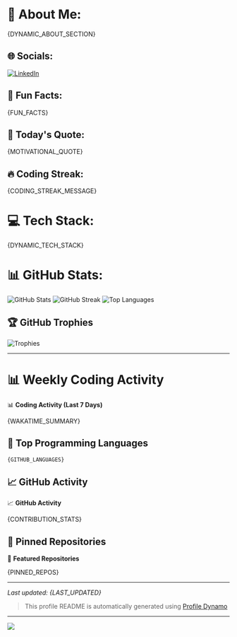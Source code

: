 # 💫 About Me:
{DYNAMIC_ABOUT_SECTION}

## 🌐 Socials:
[![LinkedIn](https://img.shields.io/badge/LinkedIn-%230077B5.svg?logo=linkedin&logoColor=white)](https://linkedin.com/in/vishals9711) 

## 🎯 Fun Facts:
{FUN_FACTS}

## 💭 Today's Quote:
{MOTIVATIONAL_QUOTE}

## 🔥 Coding Streak:
{CODING_STREAK_MESSAGE}

# 💻 Tech Stack:
{DYNAMIC_TECH_STACK}

# 📊 GitHub Stats:
![GitHub Stats]({GITHUB_STATS_CARD})
![GitHub Streak]({GITHUB_STREAK_STATS})
![Top Languages]({GITHUB_TOP_LANGUAGES})

## 🏆 GitHub Trophies
![Trophies]({GITHUB_TROPHIES})

---

# 📊 Weekly Coding Activity

📊 **Coding Activity (Last 7 Days)**

{WAKATIME_SUMMARY}

## 🔧 Top Programming Languages

```
{GITHUB_LANGUAGES}
```

## 📈 GitHub Activity

📈 **GitHub Activity**

{CONTRIBUTION_STATS}

## 📌 Pinned Repositories

📌 **Featured Repositories**

{PINNED_REPOS}

---

*Last updated: {LAST_UPDATED}*

> This profile README is automatically generated using [Profile Dynamo](https://github.com/username/profile-dynamo)

---
[![](https://visitcount.itsvg.in/api?id=vishals9711&icon=0&color=9)](https://visitcount.itsvg.in)

<!-- Proudly created with GPRM ( https://gprm.itsvg.in ) -->
